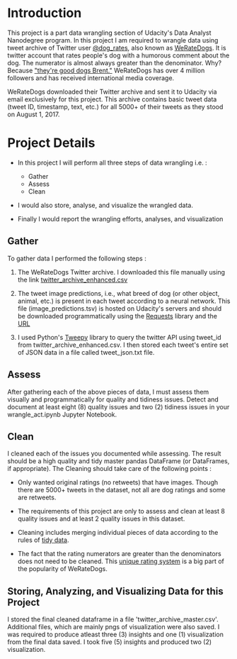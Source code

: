 
# Introduction

This project is a part data wrangling section of Udacity's Data Analyst Nanodegree program. In this project I am required to wrangle data using tweet archive of Twitter user [@dog_rates](https://twitter.com/dog_rates), also known as [WeRateDogs](https://en.wikipedia.org/wiki/WeRateDogs). It is twitter account that rates people's dog with a humorous comment about the dog. The numerator is almost always greater than the denominator. Why? Because ["they're good dogs Brent."](http://knowyourmeme.com/memes/theyre-good-dogs-brent) WeRateDogs has over 4 million followers and has received international media coverage.

WeRateDogs downloaded their Twitter archive and sent it to Udacity via email exclusively for this project. This archive contains basic tweet data (tweet ID, timestamp, text, etc.) for all 5000+ of their tweets as they stood on August 1, 2017. 

# Project Details

- In this project I will perform all three steps of data wrangling i.e. :
    - Gather
    - Assess
    - Clean

- I would also store, analyse, and visualize the wrangled data.<br/>
- Finally I would report the wrangling efforts, analyses, and visualization

## Gather

To gather data I performed the following steps : 

1. The WeRateDogs Twitter archive. I downloaded this file manually using the link [twitter_archive_enhanced.csv](https://d17h27t6h515a5.cloudfront.net/topher/2017/August/59a4e958_twitter-archive-enhanced/twitter-archive-enhanced.csv)

2. The tweet image predictions, i.e., what breed of dog (or other object, animal, etc.) is present in each tweet according to a neural network. This file (image_predictions.tsv) is hosted on Udacity's servers and should be downloaded programmatically using the [Requests](http://docs.python-requests.org/en/master/) library and the [URL](https://d17h27t6h515a5.cloudfront.net/topher/2017/August/599fd2ad_image-predictions/image-predictions.tsv)

3. I used Python's [Tweepy](http://www.tweepy.org/) library to query the twitter API using tweet_id from twitter_archive_enhanced.csv. I then stored each tweet's entire set of JSON data in a file called tweet_json.txt file.

## Assess

After gathering each of the above pieces of data, I must assess them visually and programmatically for quality and tidiness issues. Detect and document at least eight (8) quality issues and two (2) tidiness issues in your wrangle_act.ipynb Jupyter Notebook. 



## Clean

I cleaned each of the issues you documented while assessing. The result should be a high quality and tidy master pandas DataFrame (or DataFrames, if appropriate). The Cleaning should take care of the following points :

- Only wanted original ratings (no retweets) that have images. Though there are 5000+ tweets in the dataset, not all are dog ratings and some are retweets.

- The requirements of this project are only to assess and clean at least 8 quality issues and at least 2 quality issues in this dataset.

- Cleaning includes merging individual pieces of data according to the rules of [tidy data](https://cran.rproject.org/web/packages/tidyr/vignettes/tidy-data.html).

- The fact that the rating numerators are greater than the denominators does not need to be cleaned. This [unique rating system](http://knowyourmeme.com/memes/theyre-good-dogs-brent) is a big part of the popularity of WeRateDogs.

## Storing, Analyzing, and Visualizing Data for this Project

I stored the final cleaned dataframe in a file 'twitter_archive_master.csv'. Additional files, which are mainly pngs of visualization were also saved. I was required to produce atleast three (3) insights and one (1) visualization from the final data saved. I took five (5) insights and produced two (2) visualization. 
